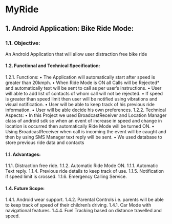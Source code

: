 # MyRide
## 1.	Android Application: Bike Ride Mode:
### 1.1.	 Objective: 
 An Android Application that will allow user distraction free bike ride
#### 1.2.	Functional and Technical Specification: 
 1.2.1.	Functions:
 •	The Application will automatically start after speed is greater than 20kmph.
 •	When Ride Mode is ON all Calls will be Rejected* and automatically text will be sent to call as per user’s instructions.
 •	User will able to add list of contacts of whom call will not be rejected.
 •	If speed is greater than speed limit then user will be notified using vibrations and visual notification.
 •	User will be able to keep track of his previous ride information.
 •	User will be able decide his own preferences.
 1.2.2.	Technical Aspects:
 •	In this Project we used BroadcastReceiver and Location Manager class of android sdk so when an event of increase in speed and  change in location is occurred then automatically Ride Mode will be turned ON. 
 •	Using BroadcastReceiver when call is incoming the event will be caught and then by using SMS Manager text reply will be sent. 
 •	We used database to store previous ride data and contacts
#### 1.1.	Advantages:
 1.1.1.	Distraction free ride.
 1.1.2.	Automatic Ride Mode ON.
 1.1.1.	Automatic Text reply.
 1.1.4.	Previous ride details to keep track of use.
 1.1.5.	Notification if speed limit is crossed.
 1.1.6.	Emergency Calling Service.
#### 1.4.	Future Scope:
 1.4.1.	Android wear support.
 1.4.2.	Parental Controls i.e. parents will be able to keep track of speed of their children’s driving.
 1.4.1.	Car Mode with navigational features.
 1.4.4.	Fuel Tracking based on distance travelled and speed.
